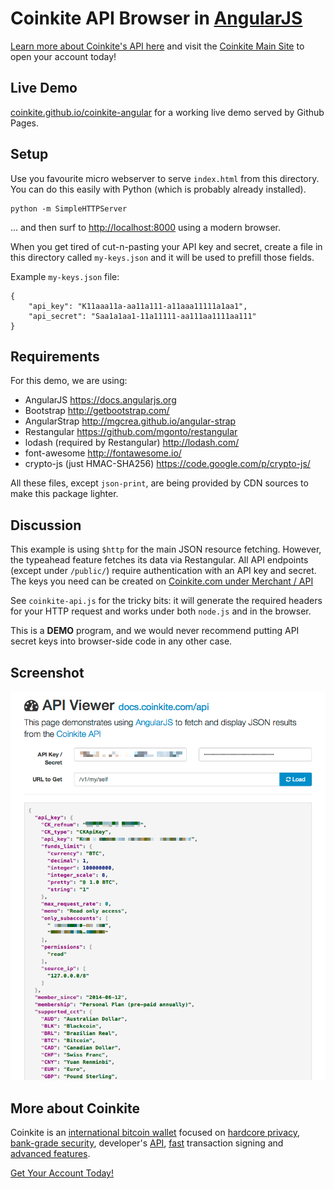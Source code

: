 # Coinkite API Browser in [AngularJS](https://angularjs.org/)

[Learn more about Coinkite's API here](https://docs.coinkite.com/)
and visit the [Coinkite Main Site](https://coinkite.com/) to open your
account today!

## Live Demo

[coinkite.github.io/coinkite-angular](http://coinkite.github.io/coinkite-angular/)
for a working live demo served by Github Pages.

## Setup

Use you favourite micro webserver to serve `index.html` from this directory.
You can do this easily with Python (which is probably already installed).

    python -m SimpleHTTPServer

... and then surf to <http://localhost:8000> using a modern browser.

When you get tired of cut-n-pasting your API key and secret, create a file
in this directory called `my-keys.json` and it will be used to prefill those
fields.

Example `my-keys.json` file:

    {
        "api_key": "K11aaa11a-aa11a111-a11aaa11111a1aa1",
        "api_secret": "Saa1a1aa1-11a11111-aa111aa1111aa111"
    }

## Requirements

For this demo, we are using:

- AngularJS <https://docs.angularjs.org>
- Bootstrap <http://getbootstrap.com/>
- AngularStrap <http://mgcrea.github.io/angular-strap>
- Restangular <https://github.com/mgonto/restangular>
- lodash (required by Restangular) <http://lodash.com/>
- font-awesome <http://fontawesome.io/>
- crypto-js (just HMAC-SHA256) <https://code.google.com/p/crypto-js/>

All these files, except `json-print`, are being provided by CDN sources
to make this package lighter.

## Discussion

This example is using `$http` for the main JSON resource fetching. However,
the typeahead feature fetches its data via Restangular. All API
endpoints (except under `/public/`) require authentication with an API
key and secret. The keys you need can be created on
[Coinkite.com under Merchant / API]([https://coinkite.com/merchant/api)


See `coinkite-api.js` for the tricky bits: it will generate the
required headers for your HTTP request and works under both
`node.js` and in the browser.

This is a **DEMO** program, and we would never recommend putting
API secret keys into browser-side code in any other case.

## Screenshot

![image](screenshot.png)


## More about Coinkite


Coinkite is an [international bitcoin wallet](https://coinkite.com/faq/about) focused on [hardcore privacy](https://coinkite.com/privacy), [bank-grade security](https://coinkite.com/faq/security), developer's [API](https://coinkite.com/faq/developers), [fast](https://coinkite.com/faq/security) transaction signing and [advanced features](https://coinkite.com/faq/features).

[Get Your Account Today!](https://coinkite.com/)


